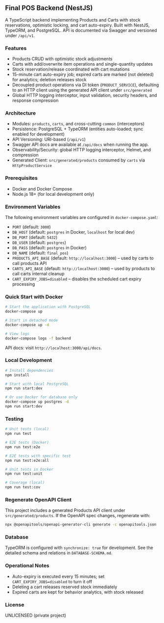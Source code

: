 ## Final POS Backend (NestJS)

A TypeScript backend implementing Products and Carts with stock reservations, optimistic locking, and cart auto-expiry. Built with NestJS, TypeORM, and PostgreSQL. API is documented via Swagger and versioned under `/api/v1`.

### Features

- Products CRUD with optimistic stock adjustments
- Carts with add/overwrite item operations and single-quantity updates
- Stock reservation/release coordinated with cart mutations
- 15-minute cart auto-expiry job; expired carts are marked (not deleted) for analytics; deletion releases stock
- Decoupled product operations via DI token (`PRODUCT_SERVICE`), defaulting to an HTTP client using the generated API client under `src/generated`
- Global HTTP logging interceptor, input validation, security headers, and response compression

### Architecture

- Modules: `products`, `carts`, and cross-cutting `common` (interceptors)
- Persistence: PostgreSQL + TypeORM (entities auto-loaded; sync enabled for development)
- API Versioning: URI-based (`/api/v1`)
- Swagger API docs are available at `/api/docs` when running the app.
- Observability/Security: global HTTP logging interceptor, Helmet, and compression
- Generated Client: `src/generated/products` consumed by `carts` via `HttpProductService`

### Prerequisites

- Docker and Docker Compose
- Node.js 18+ (for local development only)

### Environment Variables

The following environment variables are configured in `docker-compose.yaml`:

- `PORT` (default: `3000`)
- `DB_HOST` (default: `postgres` in Docker, `localhost` for local dev)
- `DB_PORT` (default: `5432`)
- `DB_USER` (default: `postgres`)
- `DB_PASS` (default: `postgres` in Docker)
- `DB_NAME` (default: `final_pos`)
- `PRODUCTS_API_BASE` (default: `http://localhost:3000`) – used by carts to call products API
- `CARTS_API_BASE` (default: `http://localhost:3000`) – used by products to call carts internal cleanup
- `CART_EXPIRY_JOBS=disabled` – disables the scheduled cart expiry processing

### Quick Start with Docker

```bash
# Start the application with PostgreSQL
docker-compose up

# Start in detached mode
docker-compose up -d

# View logs
docker-compose logs -f backend
```

API docs: visit `http://localhost:3000/api/docs`.

### Local Development

```bash
# Install dependencies
npm install

# Start with local PostgreSQL
npm run start:dev

# Or use Docker for database only
docker-compose up postgres -d
npm run start:dev
```

### Testing

```bash
# Unit tests (local)
npm run test

# E2E tests (Docker)
npm run test:e2e

# E2E tests with specific test
npm run test:e2e:all

# Unit tests in Docker
npm run test:unit

# Coverage (local)
npm run test:cov
```

### Regenerate OpenAPI Client

This project includes a generated Products API client under `src/generated/products`.
If the OpenAPI spec changes, regenerate with:

```bash
npx @openapitools/openapi-generator-cli generate -c openapitools.json
```

### Database

TypeORM is configured with `synchronize: true` for development. See the detailed schema and relations in `DATABASE-SCHEMA.md`.

### Operational Notes

- Auto-expiry is executed every 15 minutes; set `CART_EXPIRY_JOBS=disabled` to turn it off
- Deleting a cart releases reserved stock immediately
- Expired carts are kept for behavior analytics, with stock released

### License

UNLICENSED (private project)
